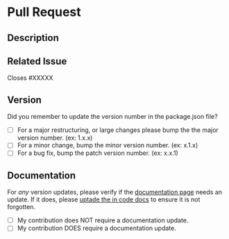 # Pull Request

<!-- Before contributing, please read our contributing guidelines https://github.com/Heptagram-Bot-Project/bot/blob/master/CONTRIBUTING.md -->

## Description

<!-- A brief description of what your pull request does. -->

## Related Issue

<!-- Is this related to an issue? Does it close one? If so, replace the XXXXX below with the issue number. -->

Closes #XXXXX

## Version

Did you remember to update the version number in the package.json file?

- [ ] For a major restructuring, or large changes please bump the the major version number. (ex: 1.x.x)
- [ ] For a minor change, bump the minor version number. (ex: x.1.x)
- [ ] For a bug fix, bump the patch version number. (ex: x.x.1)

## Documentation

For _any_ version updates, please verify if the [documentation page]() needs an update. If it does, please [uptade the in code docs]() to ensure it is not forgotten.

- [ ] My contribution does NOT require a documentation update.
- [ ] My contribution DOES require a documentation update.
